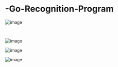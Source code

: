 # -Go-Recognition-Program

![image](https://github.com/whdcks2252/-Go-Recognition-Program/assets/66254633/d10f8e46-c4bc-4a4b-bcb1-1175e68ce5b8)

<br/>

![image](https://github.com/whdcks2252/-Go-Recognition-Program/assets/66254633/ff396870-9fe8-41a7-9946-55b21cda6eec)
<br/>

![image](https://github.com/whdcks2252/-Go-Recognition-Program/assets/66254633/8c5fdb7d-f04f-41f3-8788-bc65eea2c96c)
<br/>

![image](https://github.com/whdcks2252/-Go-Recognition-Program/assets/66254633/8a16120b-ae7e-45df-9d92-4721c3c80ba1)
<br/>
